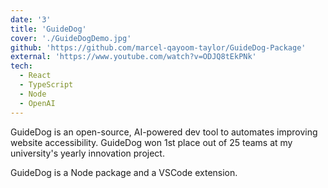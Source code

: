 ```yaml
---
date: '3'
title: 'GuideDog'
cover: './GuideDogDemo.jpg'
github: 'https://github.com/marcel-qayoom-taylor/GuideDog-Package'
external: 'https://www.youtube.com/watch?v=ODJQ8tEkPNk'
tech:
  - React
  - TypeScript
  - Node
  - OpenAI
---
```


GuideDog is an open-source, AI-powered dev tool to automates improving website accessibility. GuideDog won 1st place out of 25 teams at
my university's yearly innovation project.

GuideDog is a Node package and a VSCode extension.

